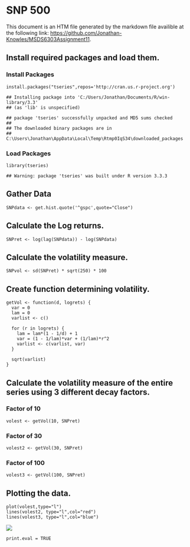 SNP 500
=======

This document is an HTM file generated by the markdown file availible at
the following link:
<https://github.com/Jonathan-Knowles/MSDS6303Assignment11>.

Install required packages and load them.
----------------------------------------

### Install Packages

    install.packages("tseries",repos='http://cran.us.r-project.org')

    ## Installing package into 'C:/Users/Jonathan/Documents/R/win-library/3.3'
    ## (as 'lib' is unspecified)

    ## package 'tseries' successfully unpacked and MD5 sums checked
    ## 
    ## The downloaded binary packages are in
    ##  C:\Users\Jonathan\AppData\Local\Temp\Rtmp0IqS34\downloaded_packages

### Load Packages

    library(tseries)

    ## Warning: package 'tseries' was built under R version 3.3.3

Gather Data
-----------

    SNPdata <- get.hist.quote('^gspc',quote="Close")

Calculate the Log returns.
--------------------------

    SNPret <- log(lag(SNPdata)) - log(SNPdata)

Calculate the volatility measure.
---------------------------------

    SNPvol <- sd(SNPret) * sqrt(250) * 100

Create function determining volatility.
---------------------------------------

    getVol <- function(d, logrets) {
      var = 0
      lam = 0
      varlist <- c()
      
      for (r in logrets) {
        lam = lam*(1 - 1/d) + 1
        var = (1 - 1/lam)*var + (1/lam)*r^2
        varlist <- c(varlist, var)
      }
      
      sqrt(varlist)
    }

Calculate the volatility measure of the entire series using 3 different decay factors.
--------------------------------------------------------------------------------------

### Factor of 10

    volest <- getVol(10, SNPret)

### Factor of 30

    volest2 <- getVol(30, SNPret)

### Factor of 100

    volest3 <- getVol(100, SNPret)

Plotting the data.
------------------

    plot(volest,type="l")
    lines(volest2, type="l",col="red")
    lines(volest3, type="l",col="blue")

![](Assignment11HTML_files/figure-markdown_strict/Plot-1.png)

    print.eval = TRUE
